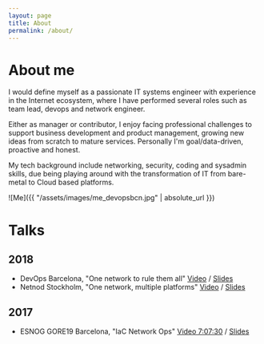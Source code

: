 ```yaml
---
layout: page
title: About
permalink: /about/
---
```


# About me

I would define myself as a passionate IT systems engineer with experience in the Internet ecosystem, where I have performed several roles such as team lead, devops and network engineer.

Either as manager or contributor, I enjoy facing professional challenges to support business development and product management, growing new ideas from scratch to mature services. Personally I'm goal/data-driven, proactive and honest.

My tech background include networking, security, coding and sysadmin skills, due being playing around with the transformation of IT from bare-metal to Cloud based platforms.

![Me]({{ "/assets/images/me_devopsbcn.jpg" | absolute_url }})

# Talks

## 2018

* DevOps Barcelona, "One network to rule them all" [Video](https://www.youtube.com/watch?v=PWKEmmsL--Y&feature=youtu.be) / [Slides](https://chadell.github.io/slides/180410_devopsbarcelona/)
* Netnod Stockholm, "One network, multiple platforms" [Video](https://www.youtube.com/watch?v=TMKG8dww9Fc&t=862s) / [Slides](https://chadell.github.io/slides/180314_netnod/NetNod18.pdf)

## 2017

* ESNOG GORE19 Barcelona, "IaC Network Ops" [Video 7:07:30](https://www.youtube.com/watch?v=hMXy_8JVw8I) / [Slides](https://chadell.github.io/slides/170406_gore19/#/)

[jekyll-organization]: https://github.com/jekyll
